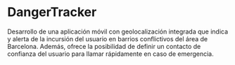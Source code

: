 # DangerTracker

Desarrollo de una aplicación móvil con geolocalización integrada que indica y alerta de la incursión del usuario en barrios conflictivos del área de Barcelona. 
Además, ofrece la posibilidad de definir un contacto de confianza del usuario para llamar rápidamente en caso de emergencia.
